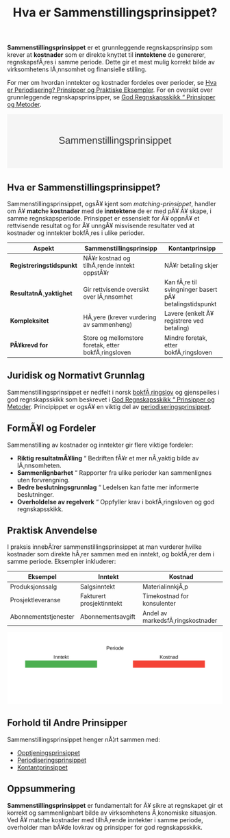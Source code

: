 ﻿---
title: "Hva er Sammenstillingsprinsippet?"
meta_title: "Hva er Sammenstillingsprinsippet?"
meta_description: '**Sammenstillingsprinsippet** er et grunnleggende regnskapsprinsipp som krever at **kostnader** som er direkte knyttet til **inntektene** de genererer, regnskap...'
slug: sammenstillingsprinsippet
type: blog
layout: pages/single
---

**Sammenstillingsprinsippet** er et grunnleggende regnskapsprinsipp som krever at **kostnader** som er direkte knyttet til **inntektene** de genererer, regnskapsfÃ¸res i samme periode. Dette gir et mest mulig korrekt bilde av virksomhetens lÃ¸nnsomhet og finansielle stilling.

For mer om hvordan inntekter og kostnader fordeles over perioder, se [Hva er Periodisering? Prinsipper og Praktiske Eksempler](/blogs/regnskap/hva-er-periodisering "Hva er Periodisering? Prinsipper og Praktiske Eksempler").
For en oversikt over grunnleggende regnskapsprinsipper, se [God Regnskapsskikk “ Prinsipper og Metoder](/blogs/regnskap/god-regnskapsskikk "God Regnskapsskikk “ Prinsipper og Metoder").

![Oversikt over Sammenstillingsprinsippet](sammenstillingsprinsippet.svg)

## Hva er Sammenstillingsprinsippet?

Sammenstillingsprinsippet, ogsÃ¥ kjent som *matching-prinsippet*, handler om Ã¥ **match**e **kostnader** med de **inntektene** de er med pÃ¥ Ã¥ skape, i samme regnskapsperiode. Prinsippet er essensielt for Ã¥ oppnÃ¥ et rettvisende resultat og for Ã¥ unngÃ¥ misvisende resultater ved at kostnader og inntekter bokfÃ¸res i ulike perioder.

| **Aspekt**                       | **Sammenstillingsprinsipp**                         | **Kontantprinsipp**                                    |
|----------------------------------|------------------------------------------------------|--------------------------------------------------------|
| **Registreringstidspunkt**      | NÃ¥r kostnad og tilhÃ¸rende inntekt oppstÃ¥r            | NÃ¥r betaling skjer                                      |
| **ResultatnÃ¸yaktighet**         | Gir rettvisende oversikt over lÃ¸nnsomhet             | Kan fÃ¸re til svingninger basert pÃ¥ betalingstidspunkt    |
| **Kompleksitet**                | HÃ¸yere (krever vurdering av sammenheng)              | Lavere (enkelt Ã¥ registrere ved betaling)               |
| **PÃ¥krevd for**                 | Store og mellomstore foretak, etter bokfÃ¸ringsloven | Mindre foretak, etter bokfÃ¸ringsloven                   |

## Juridisk og Normativt Grunnlag

Sammenstillingsprinsippet er nedfelt i norsk [bokfÃ¸ringslov](/blogs/regnskap/hva-er-bokforingsloven "Hva er BokfÃ¸ringsloven? En Komplett Guide til Norsk BokfÃ¸ringslovgivning") og gjenspeiles i god regnskapsskikk som beskrevet i [God Regnskapsskikk “ Prinsipper og Metoder](/blogs/regnskap/god-regnskapsskikk "God Regnskapsskikk “ Prinsipper og Metoder"). Principippet er ogsÃ¥ en viktig del av [periodiseringsprinsippet](/blogs/regnskap/hva-er-periodisering "Hva er Periodisering? Prinsipper og Praktiske Eksempler").

## FormÃ¥l og Fordeler

Sammenstilling av kostnader og inntekter gir flere viktige fordeler:

* **Riktig resultatmÃ¥ling** “ Bedriften fÃ¥r et mer nÃ¸yaktig bilde av lÃ¸nnsomheten.
* **Sammenlignbarhet** “ Rapporter fra ulike perioder kan sammenlignes uten forvrengning.
* **Bedre beslutningsgrunnlag** “ Ledelsen kan fatte mer informerte beslutninger.
* **Overholdelse av regelverk** “ Oppfyller krav i bokfÃ¸ringsloven og god regnskapsskikk.

## Praktisk Anvendelse

I praksis innebÃ¦rer sammenstillingsprinsippet at man vurderer hvilke kostnader som direkte hÃ¸rer sammen med en inntekt, og bokfÃ¸rer dem i samme periode. Eksempler inkluderer:

| **Eksempel**                          | **Inntekt**                  | **Kostnad**                  |
|---------------------------------------|------------------------------|------------------------------|
| Produksjonssalg                       | Salgsinntekt                  | MaterialinnkjÃ¸p              |
| Prosjektleveranse                     | Fakturert prosjektinntekt     | Timekostnad for konsulenter  |
| Abonnementstjenester                  | Abonnementsavgift             | Andel av markedsfÃ¸ringskostnader |

![Matching av kostnader og inntekter](matching-oversikt.svg)

## Forhold til Andre Prinsipper

Sammenstillingsprinsippet henger nÃ¦rt sammen med:

* [Opptjeningsprinsippet](/blogs/regnskap/hva-er-opptjeningsprinsipp "Hva er Opptjeningsprinsippet? Komplett Guide")
* [Periodiseringsprinsippet](/blogs/regnskap/hva-er-periodisering "Hva er Periodisering? Prinsipper og Praktiske Eksempler")
* [Kontantprinsippet](/blogs/regnskap/kontantprinsippet "Kontantprinsippet: Guide til kontantregnskap i Norge")

## Oppsummering

**Sammenstillingsprinsippet** er fundamentalt for Ã¥ sikre at regnskapet gir et korrekt og sammenlignbart bilde av virksomhetens Ã¸konomiske situasjon. Ved Ã¥ matche kostnader med tilhÃ¸rende inntekter i samme periode, overholder man bÃ¥de lovkrav og prinsipper for god regnskapsskikk.


